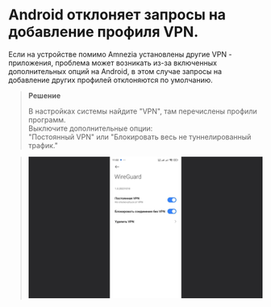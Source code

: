 # Android отклоняет запросы на добавление профиля VPN. 


Если на устройстве помимо Amnezia установлены другие VPN - приложения, проблема может возникать из-за включенных дополнительных опций на Android, в этом случае запросы на добавление других профилей отклоняются по умолчанию.

> **Решение**
>
>В настройках системы найдите "VPN", там перечислены профили программ. \
Выключите дополнительные опции:  
"Постоянный VPN" или "Блокировать весь не туннелированный трафик."

>![](https://raw.githubusercontent.com/amnezia-vpn/amnezia.org-content/master/docs/ru/troubleshooting/04_rejects-requests-to-add-profile/img/01_rrtap.png)
